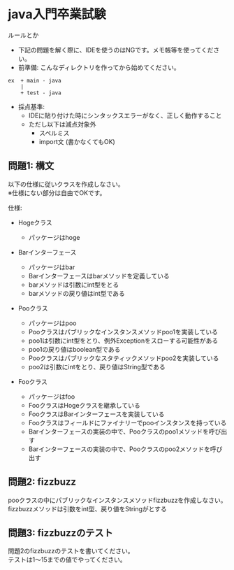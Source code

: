 # java入門卒業試験

ルールとか
- 下記の問題を解く際に、IDEを使うのはNGです。メモ帳等を使ってください。
- 前準備: こんなディレクトリを作ってから始めてください。

```
ex  + main - java
    |
    + test - java
```

- 採点基準:
  - IDEに貼り付けた時にシンタックスエラーがなく、正しく動作すること
  - ただし以下は減点対象外
    - スペルミス
    - import文 (書かなくてもOK)


## 問題1: 構文
以下の仕様に従いクラスを作成しなさい。  
※仕様にない部分は自由でOKです。

仕様:
- Hogeクラス
  - パッケージはhoge

  
- Barインターフェース
  - パッケージはbar
  - Barインターフェースはbarメソッドを定義している
  - barメソッドは引数にint型をとる
  - barメソッドの戻り値はint型である

  
- Pooクラス
  - パッケージはpoo
  - Pooクラスはパブリックなインスタンスメソッドpoo1を実装している
  - poo1は引数にint型をとり、例外Exceptionをスローする可能性がある
  - poo1の戻り値はboolean型である
  - Pooクラスはパブリックなスタティックメソッドpoo2を実装している
  - poo2は引数にintをとり、戻り値はString型である

  
- Fooクラス
  - パッケージはfoo
  - FooクラスはHogeクラスを継承している
  - FooクラスはBarインターフェースを実装している
  - Fooクラスはフィールドにファイナリーでpooインスタンスを持っている
  - Barインターフェースの実装の中で、Pooクラスのpoo1メソッドを呼び出す
  - Barインターフェースの実装の中で、Pooクラスのpoo2メソッドを呼び出す

## 問題2: fizzbuzz
pooクラスの中にパブリックなインスタンスメソッドfizzbuzzを作成しなさい。  
fizzbuzzメソッドは引数をint型、戻り値をStringがとする

## 問題3: fizzbuzzのテスト
問題2のfizzbuzzのテストを書いてください。  
テストは1〜15までの値でやってください。
